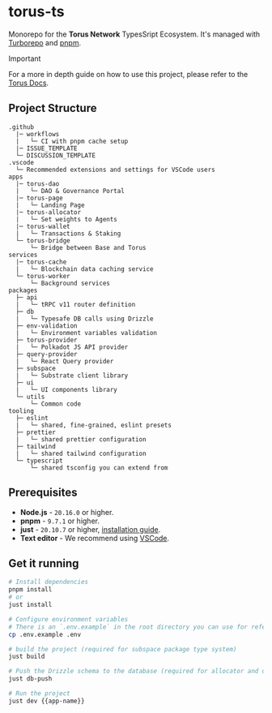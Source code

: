 # torus-ts

Monorepo for the **Torus Network** TypesSript Ecosystem. It's managed with
[Turborepo](https://turborepo.org) and [pnpm](https://pnpm.io/).

> [!IMPORTANT]  
> For a more in depth guide on how to use this project, please refer to the [Torus Docs](https://docs.torus.network/web-apps/intro/).

## Project Structure

```text
.github
  |─ workflows
  |   └─ CI with pnpm cache setup
  |─ ISSUE_TEMPLATE
  └─ DISCUSSION_TEMPLATE
.vscode
  └─ Recommended extensions and settings for VSCode users
apps
  |─ torus-dao
  |   └─ DAO & Governance Portal
  |─ torus-page
  |   └─ Landing Page
  |─ torus-allocator
  |   └─ Set weights to Agents
  |─ torus-wallet
  |   └─ Transactions & Staking
  └─ torus-bridge
      └─ Bridge between Base and Torus
services
  |─ torus-cache
  |   └─ Blockchain data caching service
  └─ torus-worker
      └─ Background services
packages
  ├─ api
  |   └─ tRPC v11 router definition
  ├─ db
  |   └─ Typesafe DB calls using Drizzle
  ├─ env-validation
  |   └─ Environment variables validation
  ├─ torus-provider
  |   └─ Polkadot JS API provider
  ├─ query-provider
  |   └─ React Query provider
  ├─ subspace
  |   └─ Substrate client library
  ├─ ui
  |   └─ UI components library
  └─ utils
      └─ Common code
tooling
  ├─ eslint
  |   └─ shared, fine-grained, eslint presets
  ├─ prettier
  |   └─ shared prettier configuration
  ├─ tailwind
  |   └─ shared tailwind configuration
  └─ typescript
      └─ shared tsconfig you can extend from
```

## Prerequisites

- **Node.js** - `20.16.0` or higher.
- **pnpm** - `9.7.1` or higher.
- **just** - `20.10.7` or higher, [installation guide](https://github.com/casey/just?tab=readme-ov-file#installation).
- **Text editor** - We recommend using [VSCode](https://code.visualstudio.com/).

## Get it running

```sh
# Install dependencies
pnpm install
# or
just install

# Configure environment variables
# There is an `.env.example` in the root directory you can use for reference
cp .env.example .env

# build the project (required for subspace package type system)
just build

# Push the Drizzle schema to the database (required for allocator and dao)
just db-push

# Run the project
just dev {{app-name}}
```
